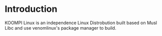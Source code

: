 # Introduction
KOOMPI Linux is an independence Linux Distrobution built based on Musl Libc and use venomlinux's package manager to build.
